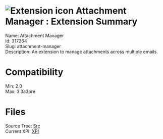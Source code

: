 # ![Extension icon](https://addons.thunderbird.net/static/img/addon-icons/downloads-64.png) Attachment Manager : Extension Summary

Name: Attachment Manager  
Id: 317264  
Slug: attachment-manager  
Description: An extension to manage attachments across multiple emails.
  

# Compatibility
Min: 2.0  
Max: 3.3a3pre  

# Files

Source Tree: [Src](C:/Dev/Thunderbird/ThunderKdB/xall/xOther/317264-attachment-manager/src)  
Current XPI: [XPI](C:/Dev/Thunderbird/ThunderKdB/xall/xOther/317264-attachment-manager/xpi)  



